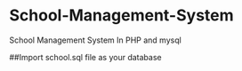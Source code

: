 # School-Management-System

School Management System In PHP and mysql

##Import school.sql file as your database
